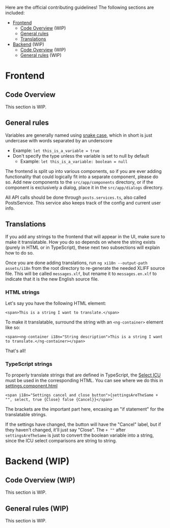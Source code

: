 Here are the official contributing guidelines! The following sections are included:

* [Frontend](#frontend)
  * [Code Overview](#code-overview) (WIP)
  * [General rules](#general-rules)
  * [Translations](#translations)
* [Backend](#backend) (WIP)
  * [Code Overview](#code-overview-1) (WIP)
  * [General rules](#general-rules-1) (WIP)

# Frontend
## Code Overview
This section is WIP.

## General rules

Variables are generally named using [snake case](https://en.wikipedia.org/wiki/Snake_case), which in short is just undercase with words separated by an underscore
* Example: `let this_is_a_variable = true`
* Don't specify the type unless the variable is set to null by default
  * Example: `let this_is_a_variable: boolean = null`

The frontend is split up into various components, so if you are ever adding functionality that could logically fit into a separate component, please do so. Add new components to the `src/app/components` directory, or if the component is exclusively a dialog, place it in the `src/app/dialogs` directory.

All API calls should be done through `posts.services.ts`, also called PostsService. This service also keeps track of the config and current user info.

## Translations

If you add any strings to the frontend that will appear in the UI, make sure to make it translatable. How you do so depends on where the string exists (purely in HTML or in TypeScript), these next two subsections will explain how to do so.

Once you are done adding translations, run `ng xi18n --output-path assets/i18n` from the root directory to re-generate the needed XLIFF source file. This will be called `messages.xlf`, but rename it to `messages.en.xlf` to indicate that it is the new English source file.

### HTML strings

Let's say you have the following HTML element:

```
<span>This is a string I want to translate.</span>
```

To make it translatable, surround the string with an `<ng-container>` element like so:

```
<span><ng-container i18n="String description">This is a string I want to translate.</ng-container></span>
```

That's all!

### TypeScript strings

To properly translate strings that are defined in TypeScript, the [Select ICU](https://angular.io/guide/i18n#translate-alternate-expressions) must be used in the corresponding HTML. You can see where we do this in [settings.component.html](https://github.com/Tzahi12345/YoutubeDL-Material/blob/9cf4949c304e2559c1ae9fad557f93bf1d572adc/src/app/settings/settings.component.html)

```
<span i18n="Settings cancel and close button">{settingsAreTheSame + "", select, true {Close} false {Cancel}}</span>`
```

The brackets are the important part here, encasing an "if statement" for the translatable strings.

If the settings have changed, the button will have the "Cancel" label, but if they haven't changed, it'll just say "Close". The `+ ""` after `settingsAreTheSame` is just to convert the boolean variable into a string, since the ICU select comparisons are string to string.

# Backend (WIP)
## Code Overview (WIP)
This section is WIP.
## General rules (WIP)
This section is WIP.
